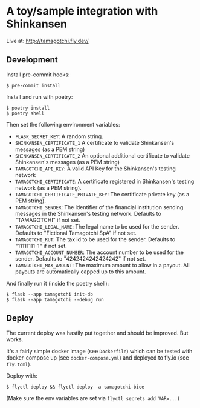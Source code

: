 # A toy/sample integration with Shinkansen

Live at: http://tamagotchi.fly.dev/

## Development

Install pre-commit hooks:

    $ pre-commit install

Install and run with poetry:

    $ poetry install
    $ poetry shell

Then set the following environment variables:

  - `FLASK_SECRET_KEY`: A random string.
  - `SHINKANSEN_CERTIFICATE_1` A certificate to validate Shinkansen's messages 
    (as a PEM string)
  - `SHINKANSEN_CERTIFICATE_2` An optional additional certificate to validate 
    Shinkansen's messages (as a PEM string)    
  - `TAMAGOTCHI_API_KEY`: A valid API Key for the Shinkansen's testing network
  - `TAMAGOTCHI_CERTIFICATE`: A certificate registered in Shinkansen's testing
    network (as a PEM string).
  - `TAMAGOTCHI_CERTIFICATE_PRIVATE_KEY`: The certificate private key
    (as a PEM string).
  - `TAMAGOTCHI_SENDER`: The identifier of the financial institution sending
     messages in the Shinkansen's testing network. Defaults to "TAMAGOTCHI" if
     not set.
  - `TAMAGOTCHI_LEGAL_NAME`: The legal name to be used for the sender.
    Defaults to "Fictional Tamagotchi SpA" if not set.
  - `TAMAGOTCHI_RUT`: The tax id to be used for the sender. Defaults to
    "11111111-1" if not set.
  - `TAMAGOTCHI_ACCOUNT_NUMBER`: The account number to be used for the sender.
    Defaults to "4242424242424242" if not set.
  - `TAMAGOTCHI_MAX_AMOUNT`: The maximum amount to allow in a payout. All payouts are 
    automatically capped up to this amount. 



And finally run it (inside the poetry shell):

    $ flask --app tamagotchi init-db
    $ flask --app tamagotchi --debug run

## Deploy

The current deploy was hastily put together and should be improved. But works.

It's a fairly simple docker image (see `Dockerfile`) which can be tested with
docker-compose up (see `docker-compose.yml`) and deployed to fly.io (see
`fly.toml`).

Deploy with:

    $ flyctl deploy && flyctl deploy -a tamagotchi-bice

(Make sure the env variables are set via `flyctl secrets add VAR=...`)
